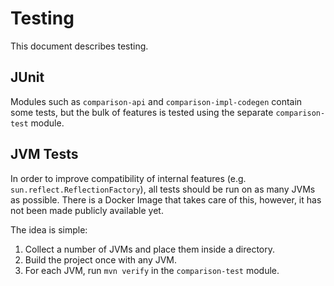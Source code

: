 # Testing

This document describes testing.

## JUnit

Modules such as `comparison-api` and `comparison-impl-codegen` contain some tests, but the bulk of
features is tested using the separate `comparison-test` module.

## JVM Tests

In order to improve compatibility of internal features (e.g. `sun.reflect.ReflectionFactory`), all
tests should be run on as many JVMs as possible. There is a Docker Image that takes care of this,
however, it has not been made publicly available yet.

The idea is simple:
1. Collect a number of JVMs and place them inside a directory.
2. Build the project once with any JVM.
3. For each JVM, run `mvn verify` in the `comparison-test` module.
